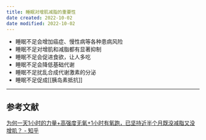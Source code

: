 ```yaml
---
title: 睡眠对增肌减脂的重要性
date created: 2022-10-02
date modified: 2022-10-02
---
```

- 睡眠不足会增加癌症、慢性病等各种患病风险
- 睡眠不足对增肌和减脂都有显著抑制
- 睡眠不足会促进食欲，让人多吃
- 睡眠不足会降低基础代谢
- 睡眠不足扰乱合成代谢激素的分泌
- 睡眠不足促成[[胰岛素抵抗]]

--- 
## 参考文献

[为何一天1小时的力量+高强度无氧+1小时有氧跑，已坚持近半个月既没减脂又没增肌？ - 知乎](https://www.zhihu.com/question/469054853/answer/1986670064?utm_campaign=&utm_medium=social&utm_oi=627815471005831168&utm_psn=1557734801649692672&utm_source=cn.ticktick.task)